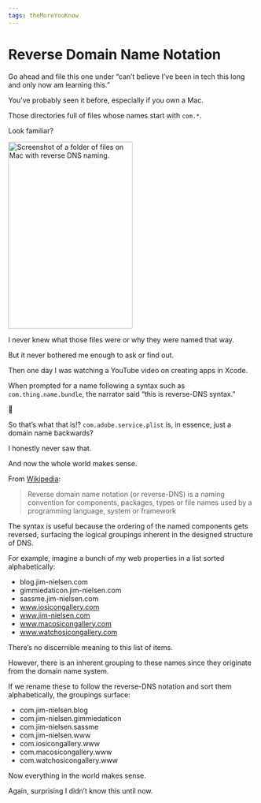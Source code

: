 ```yaml
---
tags: theMoreYouKnow
---
```


# Reverse Domain Name Notation

Go ahead and file this one under “can’t believe I’ve been in tech this long and only now am learning this.”

You’ve probably seen it before, especially if you own a Mac.

Those directories full of files whose names start with `com.*`.

Look familiar?

<img src="https://cdn.jim-nielsen.com/blog/2021/reverse-dns-syntax.png" alt="Screenshot of a folder of files on Mac with reverse DNS naming." width="253" height="379" />

I never knew what those files were or why they were named that way.

But it never bothered me enough to ask or find out.

Then one day I was watching a YouTube video on creating apps in Xcode. 

When prompted for a name following a syntax such as `com.thing.name.bundle`, the narrator said “this is reverse-DNS syntax.”

🤯

So that’s what that is!? `com.adobe.service.plist` is, in essence, just a domain name backwards? 

I honestly never saw that.

And now the whole world makes sense.

From [Wikipedia](https://en.wikipedia.org/wiki/Reverse_domain_name_notation):

> Reverse domain name notation (or reverse-DNS) is a naming convention for components, packages, types or file names used by a programming language, system or framework

The syntax is useful because the ordering of the named components gets reversed, surfacing the logical groupings inherent in the designed structure of DNS.

For example, imagine a bunch of my web properties in a list sorted alphabetically:

- blog.jim-nielsen.com
- gimmiedaticon.jim-nielsen.com
- sassme.jim-nielsen.com
- www.iosicongallery.com
- www.jim-nielsen.com
- www.macosicongallery.com
- www.watchosicongallery.com

There’s no discernible meaning to this list of items.

However, there is an inherent grouping to these names since they originate from the domain name system.

If we rename these to follow the reverse-DNS notation and sort them alphabetically, the groupings surface:

- com.jim-nielsen.blog
- com.jim-nielsen.gimmiedaticon
- com.jim-nielsen.sassme
- com.jim-nielsen.www
- com.iosicongallery.www
- com.macosicongallery.www
- com.watchosicongallery.www

Now everything in the world makes sense.

Again, surprising I didn’t know this until now.